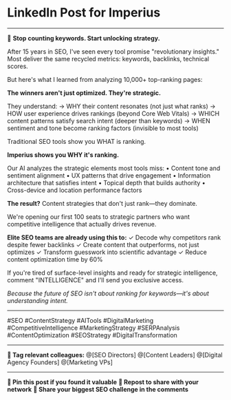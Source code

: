 # LinkedIn Post for Imperius

---

🧠 **Stop counting keywords. Start unlocking strategy.**

After 15 years in SEO, I've seen every tool promise "revolutionary insights." Most deliver the same recycled metrics: keywords, backlinks, technical scores.

But here's what I learned from analyzing 10,000+ top-ranking pages:

**The winners aren't just optimized. They're strategic.**

They understand:
→ WHY their content resonates (not just what ranks)
→ HOW user experience drives rankings (beyond Core Web Vitals)
→ WHICH content patterns satisfy search intent (deeper than keywords)
→ WHEN sentiment and tone become ranking factors (invisible to most tools)

Traditional SEO tools show you WHAT is ranking.

**Imperius shows you WHY it's ranking.**

Our AI analyzes the strategic elements most tools miss:
• Content tone and sentiment alignment
• UX patterns that drive engagement
• Information architecture that satisfies intent
• Topical depth that builds authority
• Cross-device and location performance factors

**The result?** Content strategies that don't just rank—they dominate.

We're opening our first 100 seats to strategic partners who want competitive intelligence that actually drives revenue.

**Elite SEO teams are already using this to:**
✓ Decode why competitors rank despite fewer backlinks
✓ Create content that outperforms, not just optimizes
✓ Transform guesswork into scientific advantage
✓ Reduce content optimization time by 60%

If you're tired of surface-level insights and ready for strategic intelligence, comment "INTELLIGENCE" and I'll send you exclusive access.

*Because the future of SEO isn't about ranking for keywords—it's about understanding intent.*

---

#SEO #ContentStrategy #AITools #DigitalMarketing #CompetitiveIntelligence #MarketingStrategy #SERPAnalysis #ContentOptimization #SEOStrategy #DigitalTransformation

---

**👥 Tag relevant colleagues:**
@[SEO Directors] @[Content Leaders] @[Digital Agency Founders] @[Marketing VPs]

---

**📌 Pin this post if you found it valuable**
**🔄 Repost to share with your network**
**💬 Share your biggest SEO challenge in the comments**